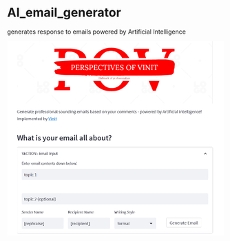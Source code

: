 # AI_email_generator
generates response to emails powered by Artificial Intelligence

![image](https://github.com/vrwaingankar/AI_email_generator/blob/main/email_generator/img/image_readme.png)
